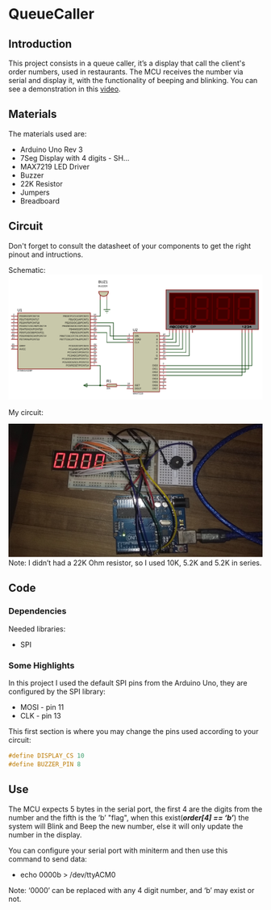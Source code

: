  
# QueueCaller

## Introduction

This project consists in a queue caller, it’s a display that call the client's order numbers, used in restaurants. The MCU receives the number via serial and display
it, with the functionality of beeping and blinking. You can see a demonstration in this [video](https://youtu.be/PtiIMsICWHU).

## Materials

The materials used are:

* Arduino Uno Rev 3
* 7Seg Display with 4 digits - SH...
* MAX7219 LED Driver
* Buzzer
* 22K Resistor
* Jumpers
* Breadboard

## Circuit

Don't forget to consult the datasheet of your components to get the right pinout and intructions.

Schematic:
![alt text](https://github.com/gustavoaguilar/QueueCaller/blob/master/doc/schematic.png)

My circuit:

![alt text](https://github.com/gustavoaguilar/QueueCaller/blob/master/doc/circuit.jpg)
Note: I didn’t had a 22K Ohm resistor, so I used 10K, 5.2K and 5.2K in series.

## Code

### Dependencies

Needed libraries:

* SPI

### Some Highlights
In this project I used the default SPI pins from the Arduino Uno, they are configured by the SPI library:

* MOSI - pin 11
* CLK - pin 13

This first section is where you may change the pins used according to your circuit:

```C
#define DISPLAY_CS 10
#define BUZZER_PIN 8
```

## Use
The MCU expects 5 bytes in the serial port, the first 4 are the digits from the number and the fifth is the ‘b’ "flag", when this exist(***order[4] == ‘b’***) the system will Blink and Beep the new number, else it will only update the number in the display.

You can configure your serial port with miniterm and then use this command to send data:

* echo 0000b > /dev/ttyACM0

Note: ‘0000’ can be replaced with any 4 digit number, and ‘b’ may exist or not.
